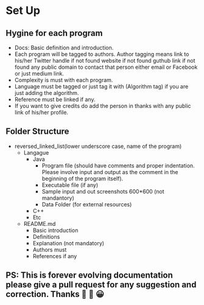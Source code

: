 # Set Up


## Hygine for each program

- Docs: Basic definition and introduction.
- Each program will be tagged to authors. Author tagging means link to his/her Twitter handle if not found website if not found guthub link if not found any public domain to contact that  person either email or Facebook or just medium link.
- Complexity is must with each program.
- Language must be tagged or just tag it with (Algorithm tag) if you are just adding the algorithm.
- Reference must be linked if any.
- If you want to give credits do add the person in thanks with any public link of his/her profile.


## Folder Structure
- reversed_linked_list(lower underscore case, name of the program)
    - Langague
        - Java
            - Program file (should have comments and proper indentation. Please involve input and output as the comment in the beginning of the program itself).
            - Executable file (if any)
            - Sample input and out screenshots 600*600 (not mandantory)
            - Data Folder (for external resources)
        - C++
        - Etc
    - README.md
        - Basic introduction
        - Definitions
        - Explanation (not mandatory)
        - Authors must
        - References if any


## PS: This is forever evolving documentation please give a pull request for any suggestion and correction. Thanks 🍫 🍪 😀
